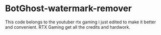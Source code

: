 # BotGhost-watermark-remover
This code belongs to the youtuber rtx gaming i just edited to make it better and convenient.
RTX Gaming get all the credits and hardwork.
